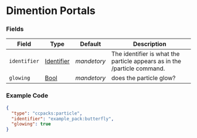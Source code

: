# Dimention Portals

### Fields

   Field   | Type | Default | Description
-----------|------|---------|-------------
`identifier` | [Identifier]() | *mandetory* | The identifier is what the particle appears as in the /particle command.
`glowing` | [Bool]() | *mandetory* | does the particle glow?

### Example Code

```json
{
  "type": "ccpacks:particle",
  "identifier": "example_pack:butterfly",
  "glowing": true
}
```
